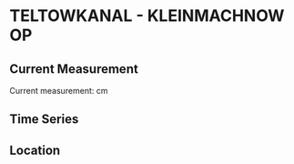 # TELTOWKANAL - KLEINMACHNOW OP

## Current Measurement

Current measurement: <Value topic="rivers/pegel-online/TeK/KLEINMACHNOW-OP/measurementValue"/> cm

## Time Series

<TimeSeries topic="rivers/pegel-online/TeK/KLEINMACHNOW-OP/measurementValue" period="week" />

## Location

<WorldMap>
  <Marker lat="52.395688876925114" lon="13.20994940578936" labelTopic="rivers/pegel-online/TeK/KLEINMACHNOW-OP/measurementValue" />
</WorldMap>
